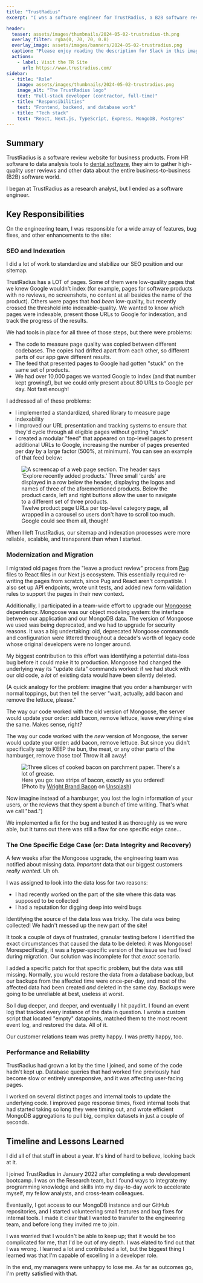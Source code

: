 ```yaml
---
title: "TrustRadius"
excerpt: "I was a software engineer for TrustRadius, a B2B software review site."

header:
  teaser: assets/images/thumbnails/2024-05-02-trustradius-th.png
  overlay_filter: rgba(0, 70, 70, 0.8)
  overlay_image: assets/images/banners/2024-05-02-trustradius.png
  caption: "Please enjoy reading the description for Slack in this image."
  actions:
    - label: Visit the TR Site
      url: https://www.trustradius.com/
sidebar:
  - title: "Role"
    image: assets/images/thumbnails/2024-05-02-trustradius.png
    image_alt: "The TrustRadius logo"
    text: "Full-stack developer (contractor, full-time)"
  - title: "Responsibilities"
    text: "Frontend, backend, and database work"
  - title: "Tech stack"
    text: "React, Next.js, TypeScript, Express, MongoDB, Postgres"
---
```


## Summary

TrustRadius is a software review website for business products. From HR software to data analysis tools to [dental software](https://www.trustradius.com/dental), they aim to gather high-quality user reviews and other data about the entire business-to-business (B2B) software world.

I began at TrustRadius as a research analyst, but I ended as a software engineer.

## Key Responsibilities

On the engineering team, I was responsible for a wide array of features, bug fixes, and other enhancements to the site:

### SEO and Indexation
I did a lot of work to standardize and stabilize our SEO position and our sitemap.

TrustRadius has a LOT of pages. Some of them were low-quality pages that we knew Google wouldn't index (for example, pages for software products with no reviews, no screenshots, no content at all besides the name of the product). Others were pages that *had been* low-quality, but recently crossed the threshold into indexable-quality. We wanted to know which pages were indexable, present those URLs to Google for indexation, and track the progress of the results.

We had tools in place for all three of those steps, but there were problems:

- The code to measure page quality was copied between different codebases. The copies had drifted apart from each other, so different parts of our app gave different results.
- The feed that presented pages to Google had gotten "stuck" on the same set of products.
- We had over 10,000 pages we wanted Google to index (and that number kept growing!), but we could only present about 80 URLs to Google per day. Not fast enough!

I addressed all of these problems:

- I implemented a standardized, shared library to measure page indexability
- I improved our URL presentation and tracking systems to ensure that they'd cycle through all eligible pages without getting "stuck"
- I created a modular "feed" that appeared on top-level pages to present additional URLs to Google, increasing the number of pages presented per day by a large factor (500%, at minimum). You can see an example of that feed below:

<figure class="align-center">
  <img title="We didn't have engineering bandwidth to migrate the pages this widget appeared on, so I had to crowbar this React component into our legacy Pug-based pages. It was an interesting challenge!" alt="A screencap of a web page section. The header says 'Explore recently added products.' Three small 'cards' are displayed in a row below the header, displaying the logos and names of three of the aforementioned products. Below the product cards, left and right buttons allow the user to navigate to a different set of three products." src="{{ site.baseurl }}{{ site.image_path }}/trustradius-category-feed.png"/>
  <figcaption>Twelve product page URLs per top-level category page, all wrapped in a carousel so users don't have to scroll too much. Google could see them all, though!</figcaption>
</figure>

When I left TrustRadius, our sitemap and indexation processes were more reliable, scalable, and transparent than when I started.

### Modernization and Migration
I migrated old pages from the "leave a product review" process from [Pug](https://github.com/pugjs/pug) files to React files in our Next.js ecosystem. This essentially required re-writing the pages from scratch, since Pug and React aren't compatible. I also set up API endpoints, wrote unit tests, and added new form validation rules to support the pages in their new context.

Additionally, I participated in a team-wide effort to upgrade our [Mongoose](https://mongoosejs.com/docs/) dependency. Mongoose was our object modeling system: the interface between our application and our MongoDB data. The version of Mongoose we used was being deprecated, and we had to upgrade for security reasons. It was a big undertaking: old, deprecated Mongoose commands and configuration were littered throughout a decade's worth of legacy code whose original developers were no longer around.

My biggest contribution to this effort was identifying a potential data-loss bug before it could make it to production. Mongoose had changed the underlying way its "update data" commands worked: if we had stuck with our old code, a *lot* of existing data would have been silently deleted.

(A quick analogy for the problem: imagine that you order a hamburger with normal toppings, but then tell the server "wait, actually, add bacon and remove the lettuce, please."

The way our code worked with the old version of Mongoose, the server would update your order: add bacon, remove lettuce, leave everything else the same. Makes sense, right?

The way our code worked with the *new* version of Mongoose, the server would update your order: add bacon, remove lettuce. But since you didn't specifically say to KEEP the bun, the meat, or any other parts of the hamburger, remove those too! Throw it all away! 

<figure class="align-center">
  <img title="Please go to a hamburger restaurant and do this, and send me a picture. You will receive 50 points. That's a lot of points!" alt="Three slices of cooked bacon on parchment paper. There's a lot of grease." src="{{ site.baseurl }}{{ site.image_path }}/wright-brand-bacon-unsplash.png"/>
  <figcaption>Here you go: two strips of bacon, exactly as you ordered! (Photo by <a href="https://unsplash.com/@wrightbrand?utm_content=creditCopyText&utm_medium=referral&utm_source=unsplash">Wright Brand Bacon</a> on <a href="https://unsplash.com/photos/brown-and-white-meat-dish-zewhuIAHMAM?utm_content=creditCopyText&utm_medium=referral&utm_source=unsplash">Unsplash</a>)
  </figcaption>
</figure>

Now imagine instead of a hamburger, you lost the login information of your users, or the reviews that they spent a bunch of time writing. That's what we call "bad.")

We implemented a fix for the bug and tested it as thoroughly as we were able, but it turns out there was still a flaw for one specific edge case...

### The One Specific Edge Case (or: Data Integrity and Recovery)

A few weeks after the Mongoose upgrade, the engineering team was notified about missing data. *Important* data that our biggest customers *really wanted*. Uh oh.

I was assigned to look into the data loss for two reasons:

- I had recently worked on the part of the site where this data was supposed to be collected
- I had a reputation for digging deep into weird bugs

Identifying the source of the data loss was tricky. The data *was* being collected! We hadn't messed up the new part of the site!

It took a couple of days of frustrated, granular testing before I identified the exact circumstances that caused the data to be deleted: it was Mongoose! Morespecifically, it was a hyper-specific version of the issue we had fixed during migration. Our solution was incomplete for that *exact* scenario.

I added a specific patch for that specific problem, but the data was still missing. Normally, you would restore the data from a database backup, but our backups from the affected time were once-per-day, and most of the affected data had been created *and* deleted in the same day. Backups were going to be unreliable at best, useless at worst.

So I dug deeper, and deeper, and eventually I hit paydirt. I found an event log that tracked every instance of the data in question. I wrote a custom script that located "empty" datapoints, matched them to the most recent event log, and restored the data. All of it.

Our customer relations team was pretty happy. I was pretty happy, too.

### Performance and Reliability

TrustRadius had grown a lot by the time I joined, and some of the code hadn't kept up. Database queries that had worked fine previously had become slow or entirely unresponsive, and it was affecting user-facing pages.

I worked on several distinct pages and internal tools to update the underlying code. I improved page response times, fixed internal tools that had started taking so long they were timing out, and wrote efficient MongoDB aggregations to pull big, complex datasets in just a couple of seconds.

## Timeline and Lessons Learned

I did all of that stuff in about a year. It's kind of hard to believe, looking back at it.

I joined TrustRadius in January 2022 after completing a web development bootcamp. I was on the Research team, but I found ways to integrate my programming knowledge and skills into my day-to-day work to accelerate myself, my fellow analysts, and cross-team colleagues.

Eventually, I got access to our MongoDB instance and our GitHub repositories, and I started volunteering small features and bug fixes for internal tools. I made it clear that I wanted to transfer to the engineering team, and before long they invited me to join.

I was worried that I wouldn't be able to keep up; that it would be too complicated for me, that I'd be out of my depth. I was elated to find out that I was wrong. I learned a lot and contributed a lot, but the biggest thing I learned was that I'm capable of excelling in a developer role.

In the end, my managers were unhappy to lose me. As far as outcomes go, I'm pretty satisfied with that.